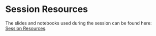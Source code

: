 # Session Resources

The slides and notebooks used during the session can be found here: [Session Resources](https://github.com/pycaret/pycaret-demo-dphi).